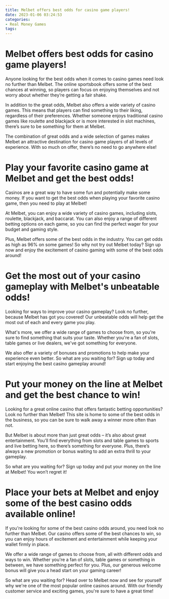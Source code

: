 ```yaml
---
title: Melbet offers best odds for casino game players!
date: 2023-01-06 03:24:53
categories:
- Real Money Games
tags:
---
```



#  Melbet offers best odds for casino game players!

Anyone looking for the best odds when it comes to casino games need look no further than Melbet. The online sportsbook offers some of the best chances at winning, so players can focus on enjoying themselves and not worry about whether they’re getting a fair shake.

In addition to the great odds, Melbet also offers a wide variety of casino games. This means that players can find something to their liking, regardless of their preferences. Whether someone enjoys traditional casino games like roulette and blackjack or is more interested in slot machines, there’s sure to be something for them at Melbet.

The combination of great odds and a wide selection of games makes Melbet an attractive destination for casino game players of all levels of experience. With so much on offer, there’s no need to go anywhere else!

#  Play your favorite casino game at Melbet and get the best odds!

Casinos are a great way to have some fun and potentially make some money. If you want to get the best odds when playing your favorite casino game, then you need to play at Melbet!

At Melbet, you can enjoy a wide variety of casino games, including slots, roulette, blackjack, and baccarat. You can also enjoy a range of different betting options on each game, so you can find the perfect wager for your budget and gaming style.

Plus, Melbet offers some of the best odds in the industry. You can get odds as high as 96% on some games! So why not try out Melbet today? Sign up now and enjoy the excitement of casino gaming with some of the best odds around!

#  Get the most out of your casino gameplay with Melbet's unbeatable odds!

Looking for ways to improve your casino gameplay? Look no further, because Melbet has got you covered! Our unbeatable odds will help get the most out of each and every game you play.

What's more, we offer a wide range of games to choose from, so you're sure to find something that suits your taste. Whether you're a fan of slots, table games or live dealers, we've got something for everyone.

We also offer a variety of bonuses and promotions to help make your experience even better. So what are you waiting for? Sign up today and start enjoying the best casino gameplay around!

#  Put your money on the line at Melbet and get the best chance to win!

Looking for a great online casino that offers fantastic betting opportunities? Look no further than Melbet! This site is home to some of the best odds in the business, so you can be sure to walk away a winner more often than not.

But Melbet is about more than just great odds – it’s also about great entertainment. You’ll find everything from slots and table games to sports and live betting here, so there’s something for everyone. Plus, there’s always a new promotion or bonus waiting to add an extra thrill to your gameplay.

So what are you waiting for? Sign up today and put your money on the line at Melbet! You won’t regret it!

#  Place your bets at Melbet and enjoy some of the best casino odds available online!

If you're looking for some of the best casino odds around, you need look no further than Melbet. Our casino offers some of the best chances to win, so you can enjoy hours of excitement and entertainment while keeping your wallet firmly in place.

We offer a wide range of games to choose from, all with different odds and ways to win. Whether you're a fan of slots, table games or something in between, we have something perfect for you. Plus, our generous welcome bonus will give you a head start on your gaming career!

So what are you waiting for? Head over to Melbet now and see for yourself why we're one of the most popular online casinos around. With our friendly customer service and exciting games, you're sure to have a great time!